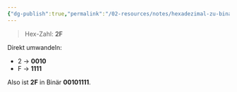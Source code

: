 ```yaml
---
{"dg-publish":true,"permalink":"/02-resources/notes/hexadezimal-zu-binaer/","tags":["mathe/binärzahlen","mathe/hexadezimal"],"noteIcon":"","updated":"2025-07-12T13:31:41.000+02:00"}
---
```


>Hex-Zahl: **2F**

Direkt umwandeln:

- 2 → **0010**
- F → **1111**

Also ist **2F** in Binär **00101111**.